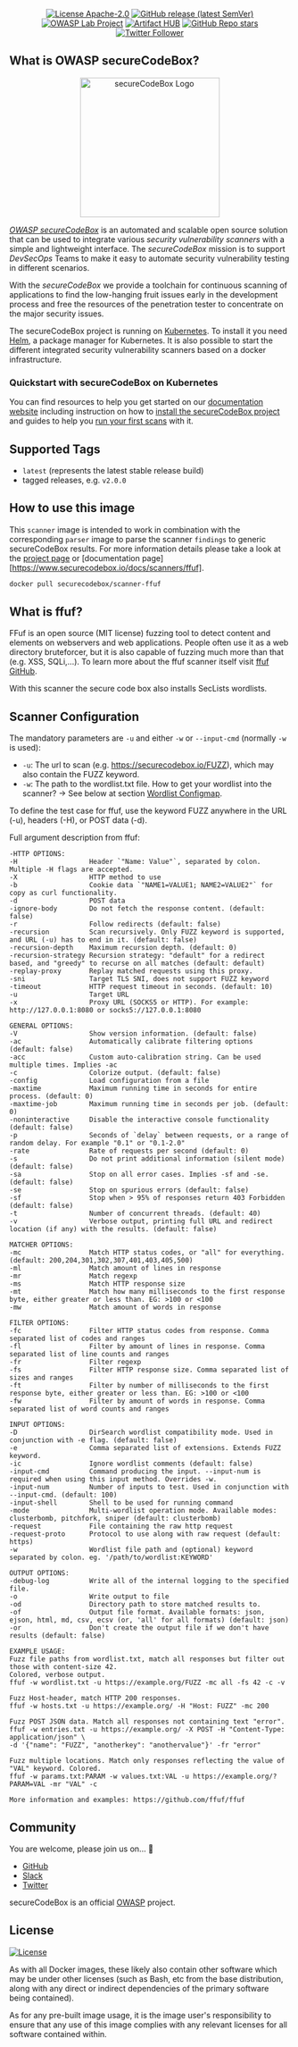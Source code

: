 <!--
SPDX-FileCopyrightText: the secureCodeBox authors

SPDX-License-Identifier: Apache-2.0
-->
<!--
.: IMPORTANT! :.
--------------------------
This file is generated automatically with `helm-docs` based on the following template files:
- ./.helm-docs/templates.gotmpl (general template data for all charts)
- ./chart-folder/.helm-docs.gotmpl (chart specific template data)

Please be aware of that and apply your changes only within those template files instead of this file.
Otherwise your changes will be reverted/overwritten automatically due to the build process `./.github/workflows/helm-docs.yaml`
--------------------------
-->

<p align="center">
  <a href="https://opensource.org/licenses/Apache-2.0"><img alt="License Apache-2.0" src="https://img.shields.io/badge/License-Apache%202.0-blue.svg"/></a>
  <a href="https://github.com/secureCodeBox/secureCodeBox/releases/latest"><img alt="GitHub release (latest SemVer)" src="https://img.shields.io/github/v/release/secureCodeBox/secureCodeBox?sort=semver"/></a>
  <a href="https://owasp.org/www-project-securecodebox/"><img alt="OWASP Lab Project" src="https://img.shields.io/badge/OWASP-Lab%20Project-yellow"/></a>
  <a href="https://artifacthub.io/packages/search?repo=securecodebox"><img alt="Artifact HUB" src="https://img.shields.io/endpoint?url=https://artifacthub.io/badge/repository/securecodebox"/></a>
  <a href="https://github.com/secureCodeBox/secureCodeBox/"><img alt="GitHub Repo stars" src="https://img.shields.io/github/stars/secureCodeBox/secureCodeBox?logo=GitHub"/></a>
  <a href="https://twitter.com/securecodebox"><img alt="Twitter Follower" src="https://img.shields.io/twitter/follow/securecodebox?style=flat&color=blue&logo=twitter"/></a>
</p>

## What is OWASP secureCodeBox?

<p align="center">
  <img alt="secureCodeBox Logo" src="https://www.securecodebox.io/img/Logo_Color.svg" width="250px"/>
</p>

_[OWASP secureCodeBox][scb-github]_ is an automated and scalable open source solution that can be used to integrate various *security vulnerability scanners* with a simple and lightweight interface. The _secureCodeBox_ mission is to support *DevSecOps* Teams to make it easy to automate security vulnerability testing in different scenarios.

With the _secureCodeBox_ we provide a toolchain for continuous scanning of applications to find the low-hanging fruit issues early in the development process and free the resources of the penetration tester to concentrate on the major security issues.

The secureCodeBox project is running on [Kubernetes](https://kubernetes.io/). To install it you need [Helm](https://helm.sh), a package manager for Kubernetes. It is also possible to start the different integrated security vulnerability scanners based on a docker infrastructure.

### Quickstart with secureCodeBox on Kubernetes

You can find resources to help you get started on our [documentation website](https://www.securecodebox.io) including instruction on how to [install the secureCodeBox project](https://www.securecodebox.io/docs/getting-started/installation) and guides to help you [run your first scans](https://www.securecodebox.io/docs/getting-started/first-scans) with it.

## Supported Tags
- `latest`  (represents the latest stable release build)
- tagged releases, e.g. `v2.0.0`

## How to use this image
This `scanner` image is intended to work in combination with the corresponding `parser` image to parse the scanner `findings` to generic secureCodeBox results. For more information details please take a look at the [project page][scb-docs] or [documentation page][https://www.securecodebox.io/docs/scanners/ffuf].

```bash
docker pull securecodebox/scanner-ffuf
```

## What is ffuf?
FFuf is an open source (MIT license) fuzzing tool to detect content and elements on webservers and web applications.
People often use it as a web directory bruteforcer, but it is also capable of fuzzing much more than that (e.g. XSS, SQLi,...).
To learn more about the ffuf scanner itself visit [ffuf GitHub](https://github.com/ffuf/ffuf).

With this scanner the secure code box also installs SecLists wordlists.

## Scanner Configuration
The mandatory parameters are `-u` and either `-w` or `--input-cmd` (normally `-w` is used):
- `-u`: The url to scan (e.g. https://securecodebox.io/FUZZ), which may also contain the FUZZ keyword.
- `-w`: The path to the wordlist.txt file. How to get your wordlist into the scanner? -> See below at section [Wordlist Configmap](#wordlist-configmap).

To define the test case for ffuf, use the keyword FUZZ anywhere in the URL (-u), headers (-H), or POST data (-d).

Full argument description from ffuf:
````
-HTTP OPTIONS:
-H                  Header `"Name: Value"`, separated by colon. Multiple -H flags are accepted.
-X                  HTTP method to use
-b                  Cookie data `"NAME1=VALUE1; NAME2=VALUE2"` for copy as curl functionality.
-d                  POST data
-ignore-body        Do not fetch the response content. (default: false)
-r                  Follow redirects (default: false)
-recursion          Scan recursively. Only FUZZ keyword is supported, and URL (-u) has to end in it. (default: false)
-recursion-depth    Maximum recursion depth. (default: 0)
-recursion-strategy Recursion strategy: "default" for a redirect based, and "greedy" to recurse on all matches (default: default)
-replay-proxy       Replay matched requests using this proxy.
-sni                Target TLS SNI, does not support FUZZ keyword
-timeout            HTTP request timeout in seconds. (default: 10)
-u                  Target URL
-x                  Proxy URL (SOCKS5 or HTTP). For example: http://127.0.0.1:8080 or socks5://127.0.0.1:8080

GENERAL OPTIONS:
-V                  Show version information. (default: false)
-ac                 Automatically calibrate filtering options (default: false)
-acc                Custom auto-calibration string. Can be used multiple times. Implies -ac
-c                  Colorize output. (default: false)
-config             Load configuration from a file
-maxtime            Maximum running time in seconds for entire process. (default: 0)
-maxtime-job        Maximum running time in seconds per job. (default: 0)
-noninteractive     Disable the interactive console functionality (default: false)
-p                  Seconds of `delay` between requests, or a range of random delay. For example "0.1" or "0.1-2.0"
-rate               Rate of requests per second (default: 0)
-s                  Do not print additional information (silent mode) (default: false)
-sa                 Stop on all error cases. Implies -sf and -se. (default: false)
-se                 Stop on spurious errors (default: false)
-sf                 Stop when > 95% of responses return 403 Forbidden (default: false)
-t                  Number of concurrent threads. (default: 40)
-v                  Verbose output, printing full URL and redirect location (if any) with the results. (default: false)

MATCHER OPTIONS:
-mc                 Match HTTP status codes, or "all" for everything. (default: 200,204,301,302,307,401,403,405,500)
-ml                 Match amount of lines in response
-mr                 Match regexp
-ms                 Match HTTP response size
-mt                 Match how many milliseconds to the first response byte, either greater or less than. EG: >100 or <100
-mw                 Match amount of words in response

FILTER OPTIONS:
-fc                 Filter HTTP status codes from response. Comma separated list of codes and ranges
-fl                 Filter by amount of lines in response. Comma separated list of line counts and ranges
-fr                 Filter regexp
-fs                 Filter HTTP response size. Comma separated list of sizes and ranges
-ft                 Filter by number of milliseconds to the first response byte, either greater or less than. EG: >100 or <100
-fw                 Filter by amount of words in response. Comma separated list of word counts and ranges

INPUT OPTIONS:
-D                  DirSearch wordlist compatibility mode. Used in conjunction with -e flag. (default: false)
-e                  Comma separated list of extensions. Extends FUZZ keyword.
-ic                 Ignore wordlist comments (default: false)
-input-cmd          Command producing the input. --input-num is required when using this input method. Overrides -w.
-input-num          Number of inputs to test. Used in conjunction with --input-cmd. (default: 100)
-input-shell        Shell to be used for running command
-mode               Multi-wordlist operation mode. Available modes: clusterbomb, pitchfork, sniper (default: clusterbomb)
-request            File containing the raw http request
-request-proto      Protocol to use along with raw request (default: https)
-w                  Wordlist file path and (optional) keyword separated by colon. eg. '/path/to/wordlist:KEYWORD'

OUTPUT OPTIONS:
-debug-log          Write all of the internal logging to the specified file.
-o                  Write output to file
-od                 Directory path to store matched results to.
-of                 Output file format. Available formats: json, ejson, html, md, csv, ecsv (or, 'all' for all formats) (default: json)
-or                 Don't create the output file if we don't have results (default: false)

EXAMPLE USAGE:
Fuzz file paths from wordlist.txt, match all responses but filter out those with content-size 42.
Colored, verbose output.
ffuf -w wordlist.txt -u https://example.org/FUZZ -mc all -fs 42 -c -v

Fuzz Host-header, match HTTP 200 responses.
ffuf -w hosts.txt -u https://example.org/ -H "Host: FUZZ" -mc 200

Fuzz POST JSON data. Match all responses not containing text "error".
ffuf -w entries.txt -u https://example.org/ -X POST -H "Content-Type: application/json" \
-d '{"name": "FUZZ", "anotherkey": "anothervalue"}' -fr "error"

Fuzz multiple locations. Match only responses reflecting the value of "VAL" keyword. Colored.
ffuf -w params.txt:PARAM -w values.txt:VAL -u https://example.org/?PARAM=VAL -mr "VAL" -c

More information and examples: https://github.com/ffuf/ffuf
````

## Community

You are welcome, please join us on... 👋

- [GitHub][scb-github]
- [Slack][scb-slack]
- [Twitter][scb-twitter]

secureCodeBox is an official [OWASP][scb-owasp] project.

## License
[![License](https://img.shields.io/badge/License-Apache%202.0-blue.svg)](https://opensource.org/licenses/Apache-2.0)

As with all Docker images, these likely also contain other software which may be under other licenses (such as Bash, etc from the base distribution, along with any direct or indirect dependencies of the primary software being contained).

As for any pre-built image usage, it is the image user's responsibility to ensure that any use of this image complies with any relevant licenses for all software contained within.

[scb-owasp]: https://www.owasp.org/index.php/OWASP_secureCodeBox
[scb-docs]: https://www.securecodebox.io/
[scb-site]: https://www.securecodebox.io/
[scb-github]: https://github.com/secureCodeBox/
[scb-twitter]: https://twitter.com/secureCodeBox
[scb-slack]: https://join.slack.com/t/securecodebox/shared_invite/enQtNDU3MTUyOTM0NTMwLTBjOWRjNjVkNGEyMjQ0ZGMyNDdlYTQxYWQ4MzNiNGY3MDMxNThkZjJmMzY2NDRhMTk3ZWM3OWFkYmY1YzUxNTU
[scb-license]: https://github.com/secureCodeBox/secureCodeBox/blob/master/LICENSE

